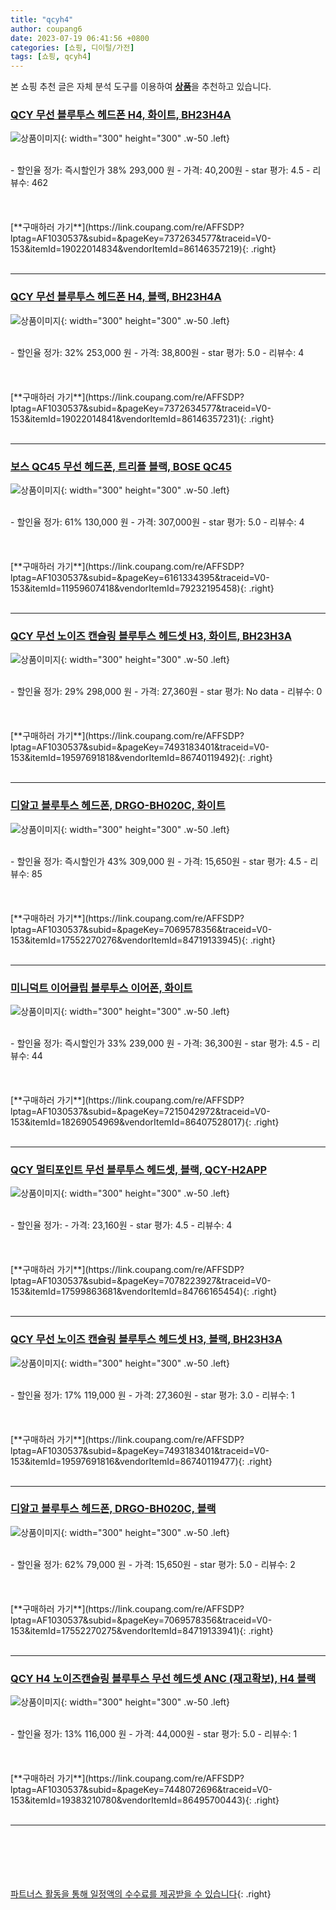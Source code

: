 ```yaml
---
title: "qcyh4"
author: coupang6
date: 2023-07-19 06:41:56 +0800
categories: [쇼핑, 디이털/가전]
tags: [쇼핑, qcyh4]
---
```


본 쇼핑 추천 글은 자체 분석 도구를 이용하여 [**상품**](https://link.coupang.com/a/bao1ui)을 추천하고 있습니다.

### [QCY 무선 블루투스 헤드폰 H4, 화이트, BH23H4A](https://link.coupang.com/re/AFFSDP?lptag=AF1030537&subid=&pageKey=7372634577&traceid=V0-153&itemId=19022014834&vendorItemId=86146357219)

![상품이미지](https://thumbnail9.coupangcdn.com/thumbnails/remote/230x230ex/image/vendor_inventory/8f04/d32610557414f1baafbe130daab13422d7cf971aca61dfb44d67b51f6b51.JPG){: width="300" height="300" .w-50 .left}


<br>
- 할인율 정가: 즉시할인가 38%  293,000   원
- 가격: 40,200원
- star 평가: 4.5
- 리뷰수: 462
<br>
<br>
<br>
<br>
[**구매하러 가기**](https://link.coupang.com/re/AFFSDP?lptag=AF1030537&subid=&pageKey=7372634577&traceid=V0-153&itemId=19022014834&vendorItemId=86146357219){: .right}
<br>
<br>

---

### [QCY 무선 블루투스 헤드폰 H4, 블랙, BH23H4A](https://link.coupang.com/re/AFFSDP?lptag=AF1030537&subid=&pageKey=7372634577&traceid=V0-153&itemId=19022014841&vendorItemId=86146357231)

![상품이미지](https://thumbnail7.coupangcdn.com/thumbnails/remote/230x230ex/image/vendor_inventory/fbe0/f45c89d43cb750d7a9d02f63b162b9032c4b1b923ac88705305076927a4e.JPG){: width="300" height="300" .w-50 .left}


<br>
- 할인율 정가: 32%  253,000   원
- 가격: 38,800원
- star 평가: 5.0
- 리뷰수: 4
<br>
<br>
<br>
<br>
[**구매하러 가기**](https://link.coupang.com/re/AFFSDP?lptag=AF1030537&subid=&pageKey=7372634577&traceid=V0-153&itemId=19022014841&vendorItemId=86146357231){: .right}
<br>
<br>

---

### [보스 QC45 무선 헤드폰, 트리플 블랙, BOSE QC45](https://link.coupang.com/re/AFFSDP?lptag=AF1030537&subid=&pageKey=6161334395&traceid=V0-153&itemId=11959607418&vendorItemId=79232195458)

![상품이미지](https://thumbnail6.coupangcdn.com/thumbnails/remote/230x230ex/image/retail/images/8500518105770471-d9ce792b-f74a-4d8e-a6ca-d4a2be5f1144.jpg){: width="300" height="300" .w-50 .left}


<br>
- 할인율 정가: 61%  130,000   원
- 가격: 307,000원
- star 평가: 5.0
- 리뷰수: 4
<br>
<br>
<br>
<br>
[**구매하러 가기**](https://link.coupang.com/re/AFFSDP?lptag=AF1030537&subid=&pageKey=6161334395&traceid=V0-153&itemId=11959607418&vendorItemId=79232195458){: .right}
<br>
<br>

---

### [QCY 무선 노이즈 캔슬링 블루투스 헤드셋 H3, 화이트, BH23H3A](https://link.coupang.com/re/AFFSDP?lptag=AF1030537&subid=&pageKey=7493183401&traceid=V0-153&itemId=19597691818&vendorItemId=86740119492)

![상품이미지](https://thumbnail8.coupangcdn.com/thumbnails/remote/230x230ex/image/vendor_inventory/4932/4f07dc0f8afd6ddfc646a5f0e8c8dc41b8be30d0e3dbefdab40f381d311c.JPG){: width="300" height="300" .w-50 .left}


<br>
- 할인율 정가: 29%  298,000   원
- 가격: 27,360원
- star 평가: No data
- 리뷰수: 0
<br>
<br>
<br>
<br>
[**구매하러 가기**](https://link.coupang.com/re/AFFSDP?lptag=AF1030537&subid=&pageKey=7493183401&traceid=V0-153&itemId=19597691818&vendorItemId=86740119492){: .right}
<br>
<br>

---

### [디알고 블루투스 헤드폰, DRGO-BH020C, 화이트](https://link.coupang.com/re/AFFSDP?lptag=AF1030537&subid=&pageKey=7069578356&traceid=V0-153&itemId=17552270276&vendorItemId=84719133945)

![상품이미지](https://thumbnail8.coupangcdn.com/thumbnails/remote/230x230ex/image/retail/images/2023/01/16/11/2/4d89a1e6-330a-44be-8347-f83202f964e4.jpg){: width="300" height="300" .w-50 .left}


<br>
- 할인율 정가: 즉시할인가 43%  309,000   원
- 가격: 15,650원
- star 평가: 4.5
- 리뷰수: 85
<br>
<br>
<br>
<br>
[**구매하러 가기**](https://link.coupang.com/re/AFFSDP?lptag=AF1030537&subid=&pageKey=7069578356&traceid=V0-153&itemId=17552270276&vendorItemId=84719133945){: .right}
<br>
<br>

---

### [미니덕트 이어클립 블루투스 이어폰, 화이트](https://link.coupang.com/re/AFFSDP?lptag=AF1030537&subid=&pageKey=7215042972&traceid=V0-153&itemId=18269054969&vendorItemId=86407528017)

![상품이미지](https://thumbnail8.coupangcdn.com/thumbnails/remote/230x230ex/image/vendor_inventory/bc0e/65d3b223168c731360e76847fbef324ab028cc8c488ff0fd44b5f00fc116.jpg){: width="300" height="300" .w-50 .left}


<br>
- 할인율 정가: 즉시할인가 33%  239,000   원
- 가격: 36,300원
- star 평가: 4.5
- 리뷰수: 44
<br>
<br>
<br>
<br>
[**구매하러 가기**](https://link.coupang.com/re/AFFSDP?lptag=AF1030537&subid=&pageKey=7215042972&traceid=V0-153&itemId=18269054969&vendorItemId=86407528017){: .right}
<br>
<br>

---

### [QCY 멀티포인트 무선 블루투스 헤드셋, 블랙, QCY-H2APP](https://link.coupang.com/re/AFFSDP?lptag=AF1030537&subid=&pageKey=7078223927&traceid=V0-153&itemId=17599863681&vendorItemId=84766165454)

![상품이미지](https://thumbnail10.coupangcdn.com/thumbnails/remote/230x230ex/image/retail/images/2023/01/19/18/3/e383d95b-0f16-4f25-bff9-a6f33289f558.jpg){: width="300" height="300" .w-50 .left}


<br>
- 할인율 정가: 
- 가격: 23,160원
- star 평가: 4.5
- 리뷰수: 4
<br>
<br>
<br>
<br>
[**구매하러 가기**](https://link.coupang.com/re/AFFSDP?lptag=AF1030537&subid=&pageKey=7078223927&traceid=V0-153&itemId=17599863681&vendorItemId=84766165454){: .right}
<br>
<br>

---

### [QCY 무선 노이즈 캔슬링 블루투스 헤드셋 H3, 블랙, BH23H3A](https://link.coupang.com/re/AFFSDP?lptag=AF1030537&subid=&pageKey=7493183401&traceid=V0-153&itemId=19597691816&vendorItemId=86740119477)

![상품이미지](https://thumbnail6.coupangcdn.com/thumbnails/remote/230x230ex/image/vendor_inventory/d5a8/0d5a7389f5308787df6459e35680765363cd3840a595faa3d3661cb0b8e9.JPG){: width="300" height="300" .w-50 .left}


<br>
- 할인율 정가: 17%  119,000   원
- 가격: 27,360원
- star 평가: 3.0
- 리뷰수: 1
<br>
<br>
<br>
<br>
[**구매하러 가기**](https://link.coupang.com/re/AFFSDP?lptag=AF1030537&subid=&pageKey=7493183401&traceid=V0-153&itemId=19597691816&vendorItemId=86740119477){: .right}
<br>
<br>

---

### [디알고 블루투스 헤드폰, DRGO-BH020C, 블랙](https://link.coupang.com/re/AFFSDP?lptag=AF1030537&subid=&pageKey=7069578356&traceid=V0-153&itemId=17552270275&vendorItemId=84719133941)

![상품이미지](https://thumbnail7.coupangcdn.com/thumbnails/remote/230x230ex/image/retail/images/2023/01/16/11/1/b5173d79-ffee-485d-bc05-440c4a594681.jpg){: width="300" height="300" .w-50 .left}


<br>
- 할인율 정가: 62%  79,000   원
- 가격: 15,650원
- star 평가: 5.0
- 리뷰수: 2
<br>
<br>
<br>
<br>
[**구매하러 가기**](https://link.coupang.com/re/AFFSDP?lptag=AF1030537&subid=&pageKey=7069578356&traceid=V0-153&itemId=17552270275&vendorItemId=84719133941){: .right}
<br>
<br>

---

### [QCY H4 노이즈캔슬링 블루투스 무선 헤드셋 ANC (재고확보), H4 블랙](https://link.coupang.com/re/AFFSDP?lptag=AF1030537&subid=&pageKey=7448072696&traceid=V0-153&itemId=19383210780&vendorItemId=86495700443)

![상품이미지](https://thumbnail9.coupangcdn.com/thumbnails/remote/230x230ex/image/vendor_inventory/ee30/b354de86e71b543910166553700282369d12edb5a05e57eaae50bf798758.png){: width="300" height="300" .w-50 .left}


<br>
- 할인율 정가: 13%  116,000   원
- 가격: 44,000원
- star 평가: 5.0
- 리뷰수: 1
<br>
<br>
<br>
<br>
[**구매하러 가기**](https://link.coupang.com/re/AFFSDP?lptag=AF1030537&subid=&pageKey=7448072696&traceid=V0-153&itemId=19383210780&vendorItemId=86495700443){: .right}
<br>
<br>

---
<br><br><br><br><br> [파트너스 활동을 통해 일정액의 수수료를 제공받을 수 있습니다](https://link.coupang.com/a/bao1ui){: .right}